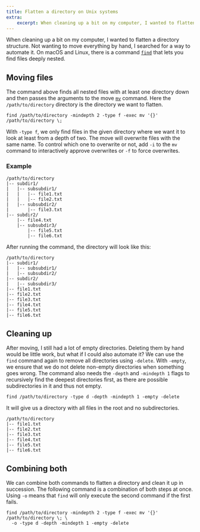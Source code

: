 ```yaml
---
title: Flatten a directory on Unix systems
extra:
    excerpt: When cleaning up a bit on my computer, I wanted to flatten a directory structure. Not wanting to move everything by hand, I searched for a way to automate it.
---
```


When cleaning up a bit on my computer, I wanted to flatten a directory structure.
Not wanting to move everything by hand, I searched for a way to automate it.
On macOS and Linux, there is a command [`find`][1] that lets you find files deeply nested.

## Moving files

The command above finds all nested files with at least one directory down and then passes the arguments to the move [`mv`][2] command.
Here the `/path/to/directory` directory is the directory we want to flatten.

```shell
find /path/to/directory -mindepth 2 -type f -exec mv '{}' /path/to/directory \;
```

With `-type f`, we only find files in the given directory where we want it to look at least from a depth of two.
The move will overwrite files with the same name.
To control which one to overwrite or not, add `-i` to the `mv` command to interactively approve overwrites or `-f` to force overwrites.

### Example

```
/path/to/directory
|-- subdir1/
|   |-- subsubdir1/
|   |   |-- file1.txt
|   |   |-- file2.txt
|   |-- subsubdir2/
|       |-- file3.txt
|-- subdir2/
    |-- file4.txt
    |-- subsubdir3/
        |-- file5.txt
        |-- file6.txt
```

After running the command, the directory will look like this:

```
/path/to/directory
|-- subdir1/
|   |-- subsubdir1/
|   |-- subsubdir2/
|-- subdir2/
|   |-- subsubdir3/
|-- file1.txt
|-- file2.txt
|-- file3.txt
|-- file4.txt
|-- file5.txt
|-- file6.txt
```

## Cleaning up

After moving, I still had a lot of empty directories.
Deleting them by hand would be little work, but what if I could also automate it?
We can use the `find` command again to remove all directories using `-delete`.
With `-empty`, we ensure that we do not delete non-empty directories when something goes wrong.
The command also needs the `-depth` and `-mindepth 1` flags to recursively find the deepest directories first, as there are possible subdirectories in it and thus not empty.

```shell
find /path/to/directory -type d -depth -mindepth 1 -empty -delete
```

It will give us a directory with all files in the root and no subdirectories.

```
/path/to/directory
|-- file1.txt
|-- file2.txt
|-- file3.txt
|-- file4.txt
|-- file5.txt
|-- file6.txt
```

## Combining both

We can combine both commands to flatten a directory and clean it up in succession.
The following command is a combination of both steps at once.
Using `-o` means that `find` will only execute the second command if the first fails.

```shell
find /path/to/directory -mindepth 2 -type f -exec mv '{}' /path/to/directory \; \
  -o -type d -depth -mindepth 1 -empty -delete
```

[1]: https://man7.org/linux/man-pages/man1/find.1.html
[2]: https://man7.org/linux/man-pages/man1/mv.1.html
